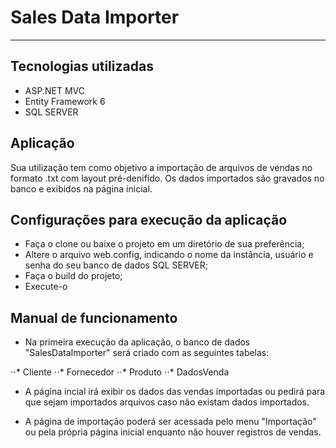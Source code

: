 # Sales Data Importer #
---

## Tecnologias utilizadas

* ASP.NET MVC
* Entity Framework 6
* SQL SERVER


## Aplicação

Sua utilização tem como objetivo a importação de arquivos de vendas no formato .txt com layout pré-denifido. Os dados importados são gravados no banco e exibidos na página inicial.

## Configurações para execução da aplicação

* Faça o clone ou baixe o projeto em um diretório de sua preferência;
* Altere o arquivo web.config, indicando o nome da instância, usuário e senha do seu banco de dados SQL SERVER;
* Faça o build do projeto;
* Execute-o

## Manual de funcionamento

* Na primeira execução da aplicação, o banco de dados "SalesDataImporter" será criado com as seguintes tabelas:

⋅⋅* Cliente
⋅⋅* Fornecedor
⋅⋅* Produto
⋅⋅* DadosVenda

* A página incial irá exibir os dados das vendas importadas ou pedirá para que sejam importados arquivos caso não existam dados importados.

* A página de importação poderá ser acessada pelo menu "Importação" ou pela própria página inicial enquanto não houver registros de vendas.


